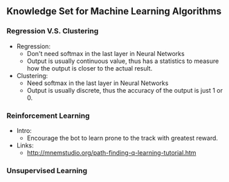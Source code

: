 ## Knowledge Set for Machine Learning Algorithms

### Regression V.S. Clustering

* Regression:
    - Don't need softmax in the last layer in Neural Networks
    - Output is usually continuous value, thus has a statistics to measure how the output is closer to the actual result.
* Clustering:
    - Need softmax in the last layer in Neural Networks
    - Output is usually discrete, thus the accuracy of the output is just 1 or 0.

### Reinforcement Learning

* Intro:
    - Encourage the bot to learn prone to the track with greatest reward.
* Links:
    - http://mnemstudio.org/path-finding-q-learning-tutorial.htm

### Unsupervised Learning


